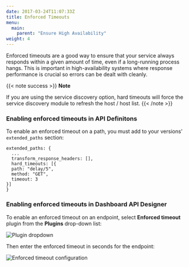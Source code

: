 ```yaml
---
date: 2017-03-24T11:07:33Z
title: Enforced Timeouts
menu:
  main:
    parent: "Ensure High Availability"
weight: 4 
---
```


Enforced timeouts are a good way to ensure that your service always responds within a given amount of time, even if a long-running process hangs. This is important in high-availability systems where response performance is crucial so errors can be dealt with cleanly.

{{< note success >}}
**Note**  

If you are using the service discovery option, hard timeouts will force the service discovery module to refresh the host / host list.
{{< /note >}}


### Enabling enforced timeouts in API Definitons

To enable an enforced timeout on a path, you must add to your versions' `extended_paths` section:

```{.copyWrapper}
extended_paths: {
  ...
  transform_response_headers: [],
  hard_timeouts: [{
  path: "delay/5",
  method: "GET",
  timeout: 3
}]
}
```

### Enabling enforced timeouts in Dashboard API Designer

To enable an enforced timeout on an endpoint, select **Enforced timeout** plugin from the **Plugins** drop-down list:

![Plugin dropdown](/img/2.10/enforced_breakout.png)

Then enter the enforced timeout in seconds for the endpoint:

![Enforced timeout configuration](/img/2.10/enforced_timeouts_settings.png)
